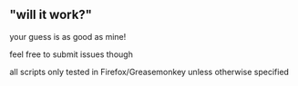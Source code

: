 "will it work?"
---

your guess is as good as mine!

feel free to submit issues though

all scripts only tested in Firefox/Greasemonkey unless otherwise specified

